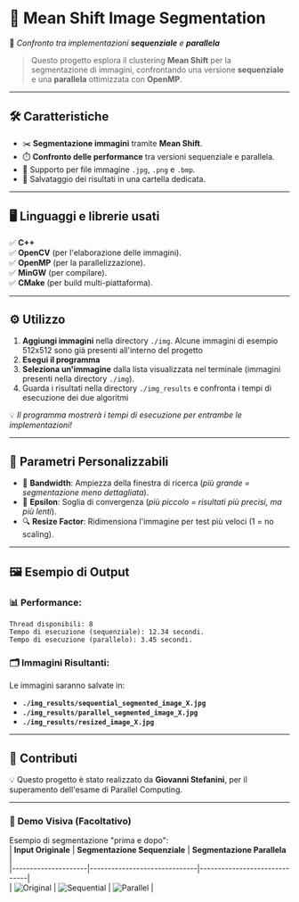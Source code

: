 # 🎨 **Mean Shift Image Segmentation**  
🚀 *Confronto tra implementazioni **sequenziale** e **parallela***  

> Questo progetto esplora il clustering **Mean Shift** per la segmentazione di immagini, confrontando una versione **sequenziale** e una **parallela** ottimizzata con **OpenMP**.  

---

## 🛠️ **Caratteristiche**
- ✂️ **Segmentazione immagini** tramite **Mean Shift**.
- ⏱️ **Confronto delle performance** tra versioni sequenziale e parallela.
- 📁 Supporto per file immagine `.jpg`, `.png` e `.bmp`.
- 💾 Salvataggio dei risultati in una cartella dedicata.

---

## 🖥️ **Linguaggi e librerie usati**
✅ **C++**  
✅ **OpenCV** (per l'elaborazione delle immagini).  
✅ **OpenMP** (per la parallelizzazione).  
✅ **MinGW** (per compilare).  
✅ **CMake** (per build multi-piattaforma).  

---

## ⚙️ **Utilizzo**
1. **Aggiungi immagini** nella directory `./img`. Alcune immagini di esempio 512x512 sono già presenti all'interno del progetto
2. **Esegui il programma**
3. **Seleziona un'immagine** dalla lista visualizzata nel terminale (immagini presenti nella directory `./img`).
4. Guarda i risultati nella directory `./img_results` e confronta i tempi di esecuzione dei due algoritmi 

💡 *Il programma mostrerà i tempi di esecuzione per entrambe le implementazioni!*  

---

## 🔧 **Parametri Personalizzabili**
- 📏 **Bandwidth**: Ampiezza della finestra di ricerca (*più grande = segmentazione meno dettagliata*).  
- 🎯 **Epsilon**: Soglia di convergenza (*più piccolo = risultati più precisi, ma più lenti*).  
- 🔍 **Resize Factor**: Ridimensiona l'immagine per test più veloci (1 = no scaling).  

---

## 🖼️ **Esempio di Output**
### 📊 **Performance:**
```
Thread disponibili: 8
Tempo di esecuzione (sequenziale): 12.34 secondi.
Tempo di esecuzione (parallelo): 3.45 secondi.
```

### 🗂️ **Immagini Risultanti:**
Le immagini saranno salvate in:  
- **`./img_results/sequential_segmented_image_X.jpg`**  
- **`./img_results/parallel_segmented_image_X.jpg`**  
- **`./img_results/resized_image_X.jpg`**

---

## 🎉 **Contributi**
💡 Questo progetto è stato realizzato da **Giovanni Stefanini**, per il superamento dell'esame di Parallel Computing.  

---

### 👀 **Demo Visiva** (Facoltativo)
Esempio di segmentazione "prima e dopo":   
| **Input Originale** | **Segmentazione Sequenziale** | **Segmentazione Parallela** |  
|---------------------|------------------------------|------------------------------|  
| ![Original](./img/example_original.jpg) | ![Sequential](./img_results/example_sequential.jpg) | ![Parallel](./img_results/example_parallel.jpg) |  
